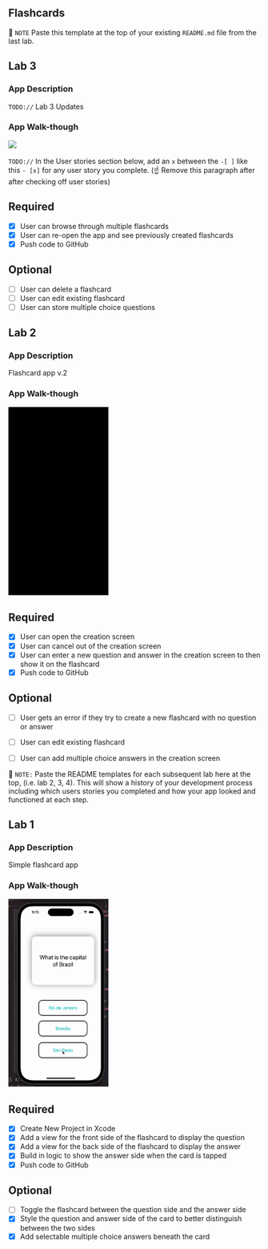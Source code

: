 ## Flashcards
📝 `NOTE` Paste this template at the top of your existing `README.md` file from the last lab.

## Lab 3

### App Description
`TODO://` Lab 3 Updates

### App Walk-though

<img src="YOUR_GIF_URL_HERE" width=200><br>

`TODO://` In the User stories section below, add an `x` between the `-[ ]` like this `- [x]` for any user story you complete. (☝️ Remove this paragraph after after checking off user stories)

## Required
- [x] User can browse through multiple flashcards
- [x] User can re-open the app and see previously created flashcards
- [x] Push code to GitHub
## Optional
- [ ] User can delete a flashcard
- [ ] User can edit existing flashcard
- [ ] User can store multiple choice questions

## Lab 2

### App Description
Flashcard app v.2

### App Walk-though

<img src="https://raw.githubusercontent.com/melisaechao/Flashcards/b561a0d2058e3f370e5e8f6926ce4c9f2cadcddd/week4Lab.gif" width=200><br>

## Required
- [x] User can open the creation screen
- [x] User can cancel out of the creation screen
- [x] User can enter a new question and answer in the creation screen to then show it on the flashcard
- [x] Push code to GitHub
## Optional
- [ ] User gets an error if they try to create a new flashcard with no question or answer
- [ ] User can edit existing flashcard
- [ ] User can add multiple choice answers in the creation screen


📝 `NOTE:` Paste the README templates for each subsequent lab here at the top, (i.e. lab 2, 3, 4). This will show a history of your development process including which users stories you completed and how your app looked and functioned at each step.

## Lab 1

### App Description
Simple flashcard app

### App Walk-though

<img src="https://raw.githubusercontent.com/melisaechao/Flashcards/6ee230de0d8d6e662994578f34c97a07161bced8/iOSweek1Lab.gif" width=200><br>

## Required
- [x] Create New Project in Xcode
- [x] Add a view for the front side of the flashcard to display the question
- [x] Add a view for the back side of the flashcard to display the answer
- [x] Build in logic to show the answer side when the card is tapped
- [x] Push code to GitHub
## Optional
- [ ] Toggle the flashcard between the question side and the answer side
- [x] Style the question and answer side of the card to better distinguish   between the two sides
- [x] Add selectable multiple choice answers beneath the card
